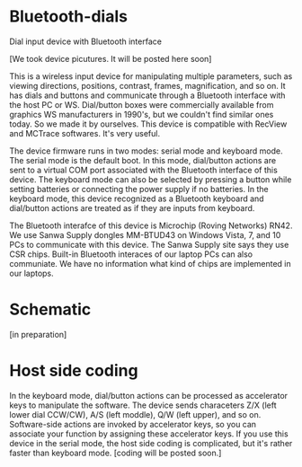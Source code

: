 # Bluetooth-dials
Dial input device with Bluetooth interface

[We took device picutures. It will be posted here soon]<br>

This is a wireless input device for manipulating multiple parameters, such as viewing directions, positions, contrast, frames, magnification, and so on. It has dials and buttons and communicate through a Bluetooth interface with the host PC or WS. Dial/button boxes were commercially available from graphics WS manufacturers in 1990's, but we couldn't find similar ones today. So we made it by ourselves. This device is compatible with RecView and MCTrace softwares. It's very useful.<br>

The device firmware runs in two modes: serial mode and keyboard mode. The serial mode is the default boot. In this mode, dial/button actions are sent to a virtual COM port associated with the Bluetooth interface of this device. The keyboard mode can also be selected by pressing a button while setting batteries or connecting the power supply if no batteries. In the keyboard mode, this device recognized as a Bluetooth keyboard and dial/button actions are treated as if they are inputs from keyboard. 

The Bluetooth interafce of this device is Microchip (Roving Networks) RN42. We use Sanwa Supply dongles MM-BTUD43 on Windows Vista, 7, and 10 PCs to communicate with this device. The Sanwa Supply site says they use CSR chips. Built-in Bluetooth interaces of our laptop PCs can also communiate. We have no information what kind of chips are implemented in our laptops. 

# Schematic
[in preparation]

# Host side coding
In the keyboard mode, dial/button actions can be processed as accelerator keys to manipulate the software. The device sends characeters Z/X (left lower dial CCW/CW), A/S (left moddle), Q/W (left upper), and so on. Software-side actions are invoked by accelerator keys, so you can associate your function by assigning these accelerator keys. If you use this device in the serial mode, the host side coding is complicated, but it's rather faster than keyboard mode. 
[coding will be posted soon.]
